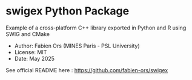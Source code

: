 # swigex Python Package

Example of a cross-platform C++ library exported in Python and R using SWIG and CMake

* Author: Fabien Ors (MINES Paris - PSL University) 
* License: MIT
* Date: May 2025

See official README here : https://github.com/fabien-ors/swigex